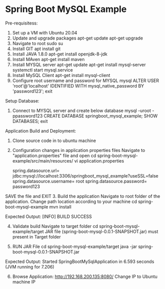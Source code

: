 # Spring Boot MySQL Example

Pre-requisitess:

1. Set up a VM with Ubuntu 20.04 
2. Update and upgrade packages
apt-get update 
apt-get upgrade
3. Navigate to root
sudo su
4. Install GIT
apt install git
5. Install JAVA 1.8.0
apt-get install openjdk-8-jdk
6. Install MAven
apt-get install maven
7. Install MYSQL server
apt-get update
apt-get install mysql-server
systemctl start mysql.service
8. Install MySQL Client
apt-get install mysql-client
9. Configure root username and password for MYSQL
mysql
ALTER USER 'root'@'localhost' IDENTIFIED WITH mysql_native_password BY 'password123';
exit



Setup Database:
1. Connect to MYSQL server and create below database
mysql -uroot -ppassword123
CREATE DATABASE springboot_mysql_example;
SHOW DATABASES;
exit

Application Build and Deployment:
1. Clone source code in to ubuntu machine
2. Configuration changes in application properties files
Navigate to "application.properties" file and open
cd spring-boot-mysql-example/src/main/resources/
vi application.properties

	spring.datasource.url= jdbc:mysql://localhost:3306/springboot_mysql_example?useSSL=false
	spring.datasource.username= root
	spring.datasource.password= password123

SAVE the file and EXIT
3. Build the application
Navigate to root folder of the application. Change path location according to your machine
cd spring-boot-mysql-example
mvn install

Expected Output:
[INFO] BUILD SUCCESS

4. Validate build
Navigate to target folder
cd spring-boot-mysql-example/target
JAR file (spring-boot-mysql-0.0.1-SNAPSHOT.jar) must present in Target folder

5. RUN JAR File
cd spring-boot-mysql-example/target
java -jar spring-boot-mysql-0.0.1-SNAPSHOT.jar

Expected Output:
Started SpringBootMySqlApplication in 6.593 seconds (JVM running for 7.206)


6. Browse Application:
http://192.168.200.135:8080/
Change IP to Ubuntu machine IP




